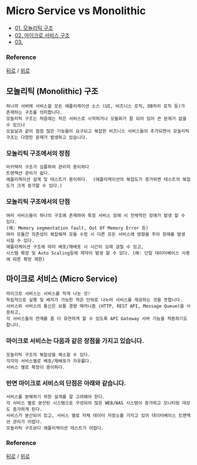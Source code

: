 # Micro Service vs Monolithic
* [01. 모놀리틱 구조 ](#모놀리틱-monolithic-구조)
* [02. 마이크로 서비스 구조](#마이크로-서비스-micro-service)
* [03. ](#3)

### Reference
[뒤로](../README.md) / [위로](#micro-service-vs-monolithic)


## 모놀리틱 (Monolithic) 구조
    하나의 서버에 서비스할 모든 애플리케이션 소스 (UI, 비즈니스 로직, DB처리 로직 등)가 존재하는 구조를 의미합니다.
    모놀리틱 구조는 처음에는 작은 서비스로 시작하거나 모듈화가 잘 되어 있어 큰 문제가 없을 수 있으나 
    오늘날과 같이 점점 많은 기능들이 요구되고 복잡한 비즈니스 서비스들이 추가되면서 모놀리틱 구조는 다양한 문제가 발생하고 있습니다.

### 모놀리틱 구조에서의 장점
    아키텍처 구조가 심플하여 관리자 용이하다
    트랜잭션 관리가 쉽다.
    애플리케이션 설계 및 테스트가 용이하다.  (애플리케이션의 복잡도가 증가하면 테스트의 복잡도가 크게 증가할 수 있다.)
 
### 모놀리틱 구조에서의 단점
    여러 서비스들이 하나의 구조에 존재하여 특정 서비스 장애 시 전체적인 장애가 발생 할 수 있다. 
    (예: Memory segmentation fault, Out Of Memory Error 등)
    여러 모듈간 의존성이 복잡해져 모듈 수정 시 다른 모든 서비스에 영향을 주어 장애를 발생 시킬 수 있다.
    애플리케이션 구조에 따라 배포/재배포 시 시간이 오래 걸릴 수 있고, 
    시스템 확장 및 Auto Scaling등에 제약이 발생 할 수 있다. (예: 단일 데이터베이스 사용에 따른 확장 제한)
         


## 마이크로 서비스 (Micro Service)
    마이크로 서비스는 서비스를 작게 나눈 것! 
    독립적으로 실행 및 배치가 가능한 작은 단위로 나누어 서비스를 제공하는 것을 뜻합니다.
    서비스와 서비스의 통신은 보통 경량 메커니즘 (HTTP, REST API, Message Queue)을 사용하고, 
    각 서비스들의 연계를 좀 더 유연하게 할 수 있도록 API Gateway 서버 기능을 적용하기도 합니다.

### 마이크로 서비스는 다음과 같은 장점을 가지고 있습니다.
    모놀리틱 구조의 복잡성을 해소할 수 있다.
    각각의 서비스별로 배포/재배포가 자유롭다.
    서비스 별로 확장이 용이하다.

### 반면 마이크로 서비스의 단점은 아래와 같습니다.
    서비스를 분해하기 위한 설계를 잘 고려해야 한다.
    각 서비스 별로 분산된 시스템으로 구성되어 많은 WEB/WAS 시스템이 증가하고 모니터링 대상도 증가하게 된다.
    서비스가 분산되어 있고, 서비스 별로 자체 데이터 저장소를 가지고 있어 데이터베이스 트랜잭션 관리가 어렵다.
    모놀리틱 구조보다 애플리케이션 테스트가 어렵다.
         
### Reference
[뒤로](../README.md) / [위로](#micro-service-vs-monolithic)